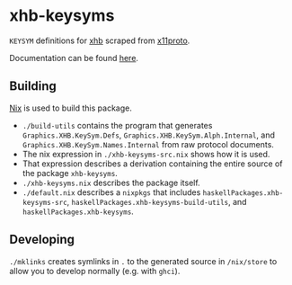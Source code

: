 # xhb-keysyms

`KEYSYM` definitions for [xhb](https://hackage.haskell.org/package/xhb) scraped from [x11proto](https://cgit.freedesktop.org/xorg/proto/x11proto).

Documentation can be found [here](https://nickspinale.github.io/xhb-keysyms).

## Building

[Nix](https://nixos.org/nix/) is used to build this package.

- `./build-utils` contains the program that generates `Graphics.XHB.KeySym.Defs`, `Graphics.XHB.KeySym.Alph.Internal`, and `Graphics.XHB.KeySym.Names.Internal` from raw protocol documents.
- The nix expression in `./xhb-keysyms-src.nix` shows how it is used.
- That expression describes a derivation containing the entire source of the package `xhb-keysyms`.
- `./xhb-keysyms.nix` describes the package itself.
- `./default.nix` describes a `nixpkgs` that includes `haskellPackages.xhb-keysyms-src`, `haskellPackages.xhb-keysyms-build-utils`, and `haskellPackages.xhb-keysyms`.

## Developing

`./mklinks` creates symlinks in `.` to the generated source in `/nix/store` to allow you to develop normally (e.g. with `ghci`).
